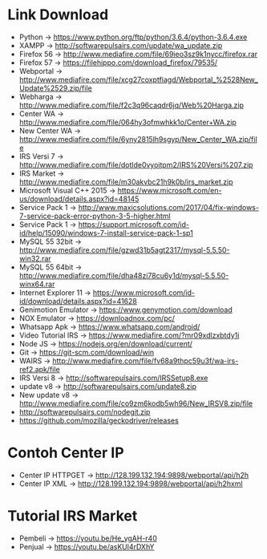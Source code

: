 # Link Download 
- Python -> https://www.python.org/ftp/python/3.6.4/python-3.6.4.exe 
- XAMPP -> http://softwarepulsairs.com/update/wa_update.zip
- Firefox 56 -> http://www.mediafire.com/file/69ieo3sz9k1nycc/firefox.rar
- Firefox 57 -> https://filehippo.com/download_firefox/79535/
- Webportal -> http://www.mediafire.com/file/xcg27coxptfiagd/Webportal_%2528New_Update%2529.zip/file
- Webharga -> http://www.mediafire.com/file/f2c3q96caqdr6jq/Web%20Harga.zip
- Center WA -> http://www.mediafire.com/file/064hy3ofmwhkk1o/Center+WA.zip
- New Center WA -> http://www.mediafire.com/file/6yny2815lh9sgyp/New_Center_WA.zip/file
- IRS Versi 7 -> http://www.mediafire.com/file/dotlde0vyoitpm2/IRS%20Versi%207.zip
- IRS Market -> http://www.mediafire.com/file/m30akvbc21h9k0b/irs_market.zip
- Microsoft Visual C++ 2015 -> https://www.microsoft.com/en-us/download/details.aspx?id=48145
- Service Pack 1 -> http://www.maxicsolutions.com/2017/04/fix-windows-7-service-pack-error-python-3-5-higher.html
- Service Pack 1 -> https://support.microsoft.com/id-id/help/15090/windows-7-install-service-pack-1-sp1
- MySQL 55 32bit ->	http://www.mediafire.com/file/gzwd31b5agt2317/mysql-5.5.50-win32.rar
- MySQL 55 64bit -> http://www.mediafire.com/file/dha48zi78cu6y1d/mysql-5.5.50-winx64.rar
- Internet Explorer 11 -> https://www.microsoft.com/id-id/download/details.aspx?id=41628
- Genimotion Emulator -> https://www.genymotion.com/download
- NOX Emulator -> https://downloadnox.com/pc/
- Whatsapp Apk -> https://www.whatsapp.com/android/
- Video Tutorial IRS -> https://www.mediafire.com/?mr09xdlzxbtdy1i
- Node JS -> https://nodejs.org/en/download/current/
- Git -> https://git-scm.com/download/win
- WAIRS -> http://www.mediafire.com/file/fv68a9thpc59u3f/wa-irs-ref2.apk/file
- IRS Versi 8 -> http://softwarepulsairs.com/IRSSetup8.exe
- update v8 -> http://softwarepulsairs.com/update8.zip
- New update v8 -> http://www.mediafire.com/file/co9zm6kodb5wh96/New_IRSV8.zip/file
- http://softwarepulsairs.com/nodegit.zip
- https://github.com/mozilla/geckodriver/releases

# Contoh Center IP
- Center IP HTTPGET -> http://128.199.132.194:9898/webportal/api/h2h
- Center IP XML -> http://128.199.132.194:9898/webportal/api/h2hxml

# Tutorial IRS Market
- Pembeli -> https://youtu.be/He_ygAH-r40
- Penjual -> https://youtu.be/asKUl4rDXhY

